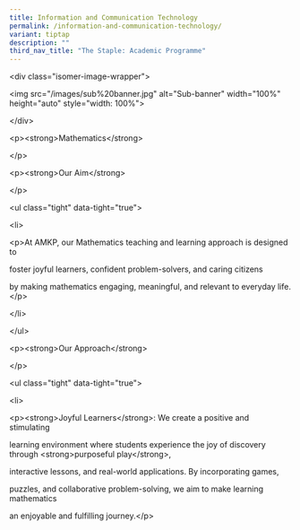 ```yaml
---
title: Information and Communication Technology
permalink: /information-and-communication-technology/
variant: tiptap
description: ""
third_nav_title: "The Staple: Academic Programme"
---
```

<p>&lt;div class="isomer-image-wrapper"&gt;</p>
<p>&lt;img src="/images/sub%20banner.jpg" alt="Sub-banner" width="100%" height="auto"
style="width: 100%"&gt;</p>
<p>&lt;/div&gt;</p>
<p>&lt;p&gt;&lt;strong&gt;Mathematics&lt;/strong&gt;</p>
<p>&lt;/p&gt;</p>
<p>&lt;p&gt;&lt;strong&gt;Our Aim&lt;/strong&gt;</p>
<p>&lt;/p&gt;</p>
<p>&lt;ul class="tight" data-tight="true"&gt;</p>
<p>&lt;li&gt;</p>
<p>&lt;p&gt;At AMKP, our Mathematics teaching and learning approach is designed
to</p>
<p>foster joyful learners, confident problem-solvers, and caring citizens</p>
<p>by making mathematics engaging, meaningful, and relevant to everyday life.&lt;/p&gt;</p>
<p>&lt;/li&gt;</p>
<p>&lt;/ul&gt;</p>
<p>&lt;p&gt;&lt;strong&gt;Our Approach&lt;/strong&gt;</p>
<p>&lt;/p&gt;</p>
<p>&lt;ul class="tight" data-tight="true"&gt;</p>
<p>&lt;li&gt;</p>
<p>&lt;p&gt;&lt;strong&gt;Joyful Learners&lt;/strong&gt;: We create a positive
and stimulating</p>
<p>learning environment where students experience the joy of discovery through
&lt;strong&gt;purposeful play&lt;/strong&gt;,</p>
<p>interactive lessons, and real-world applications. By incorporating games,</p>
<p>puzzles, and collaborative problem-solving, we aim to make learning mathematics</p>
<p>an enjoyable and fulfilling journey.&lt;/p&gt;</p>
